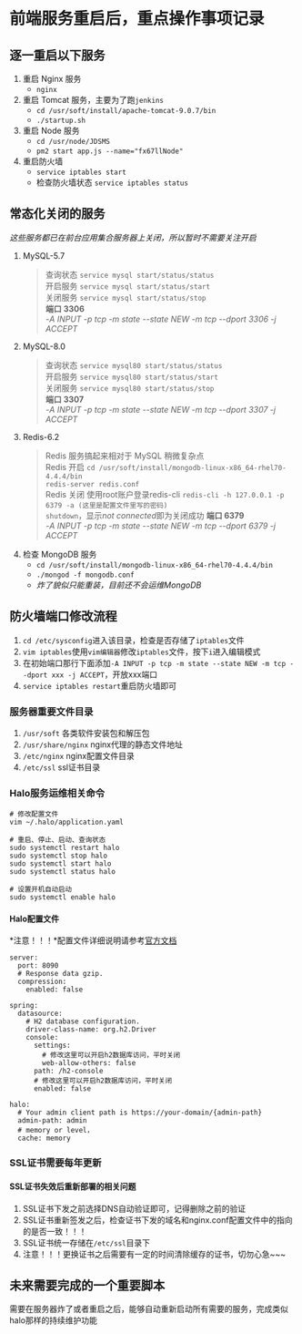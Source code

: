 # 前端服务重启后，重点操作事项记录

## 逐一重启以下服务
1. 重启 Nginx 服务  
	+ `nginx`  
2. 重启 Tomcat 服务，主要为了跑`jenkins`  
	+ `cd /usr/soft/install/apache-tomcat-9.0.7/bin`  
	+ `./startup.sh`  
3. 重启 Node 服务  
	+ `cd /usr/node/JDSMS`  
	+ `pm2 start app.js --name="fx67llNode"`  
4. 重启防火墙
	+ `service iptables start`  
	+ 检查防火墙状态 `service iptables status`  


## 常态化关闭的服务
*这些服务都已在前台应用集合服务器上关闭，所以暂时不需要关注开启*
1. MySQL-5.7 
	> 查询状态 `service mysql start/status/status`  
	> 开启服务 `service mysql start/status/start`  
	> 关闭服务 `service mysql start/status/stop`  
	> **端口 3306**  
	> *-A INPUT -p tcp -m state --state NEW -m tcp --dport 3306 -j ACCEPT*
2. MySQL-8.0 
	> 查询状态 `service mysql80 start/status/status`  
	> 开启服务 `service mysql80 start/status/start`  
	> 关闭服务 `service mysql80 start/status/stop`  
	> **端口 3307**  
	> *-A INPUT -p tcp -m state --state NEW -m tcp --dport 3307 -j ACCEPT*
3. Redis-6.2
	> Redis 服务搞起来相对于 MySQL 稍微复杂点  
	> Redis 开启
	> `cd /usr/soft/install/mongodb-linux-x86_64-rhel70-4.4.4/bin`  
	> `redis-server redis.conf`  
	> Redis 关闭
	> 使用root账户登录redis-cli `redis-cli -h 127.0.0.1 -p 6379 -a (这里是配置文件里写的密码)`  
	> `shutdown`，显示*not connected*即为关闭成功
	> **端口 6379**  
	> *-A INPUT -p tcp -m state --state NEW -m tcp --dport 6379 -j ACCEPT*  
4. 检查 MongoDB 服务  
	+ `cd /usr/soft/install/mongodb-linux-x86_64-rhel70-4.4.4/bin`  
	+ `./mongod -f mongodb.conf`  
	+ *炸了貌似只能重装，目前还不会运维MongoDB*  

## 防火墙端口修改流程
1. `cd /etc/sysconfig`进入该目录，检查是否存储了`iptables`文件  
2. `vim iptables`使用`vim编辑器`修改`iptables`文件，按下`i`进入编辑模式  
3. 在初始端口那行下面添加`-A INPUT -p tcp -m state --state NEW -m tcp --dport xxx -j ACCEPT`，开放xxx端口  
4. `service iptables restart`重启防火墙即可  


### 服务器重要文件目录  
1. `/usr/soft` 各类软件安装包和解压包  
2. `/usr/share/nginx` nginx代理的静态文件地址  
3. `/etc/nginx` nginx配置文件目录  
4. `/etc/ssl` ssl证书目录  


### Halo服务运维相关命令
```
# 修改配置文件
vim ~/.halo/application.yaml

# 重启、停止、启动、查询状态
sudo systemctl restart halo
sudo systemctl stop halo
sudo systemctl start halo
sudo systemctl status halo

# 设置开机自动启动
sudo systemctl enable halo
```
#### Halo配置文件
*注意！！！*配置文件详细说明请参考[官方文档](https://docs.halo.run/1.6/getting-started/config)  
```
server:
  port: 8090
  # Response data gzip.
  compression:
    enabled: false
	
spring:
  datasource:
    # H2 database configuration.
    driver-class-name: org.h2.Driver
    console:
      settings:
	    # 修改这里可以开启h2数据库访问，平时关闭
        web-allow-others: false
      path: /h2-console
	  # 修改这里可以开启h2数据库访问，平时关闭
      enabled: false

halo:
  # Your admin client path is https://your-domain/{admin-path}
  admin-path: admin
  # memory or level，
  cache: memory
```


### SSL证书需要每年更新
#### SSL证书失效后重新部署的相关问题
1. SSL证书下发之前选择DNS自动验证即可，记得删除之前的验证
2. SSL证书重新签发之后，检查证书下发的域名和nginx.conf配置文件中的指向的是否一致！！！ 
3. SSL证书统一存储在`/etc/ssl`目录下  
4. 注意！！！更换证书之后需要有一定的时间清除缓存的证书，切勿心急~~~


## 未来需要完成的一个重要脚本
需要在服务器炸了或者重启之后，能够自动重新启动所有需要的服务，完成类似halo那样的持续维护功能